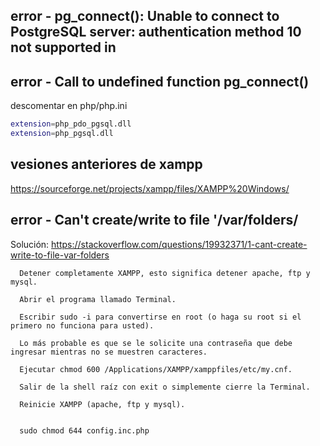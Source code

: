 ## error - pg_connect(): Unable to connect to PostgreSQL server: authentication method 10 not supported in 


## error -  Call to undefined function pg_connect()

descomentar en php/php.ini

```sh
extension=php_pdo_pgsql.dll
extension=php_pgsql.dll
```

## vesiones anteriores de xampp
https://sourceforge.net/projects/xampp/files/XAMPP%20Windows/

## error - Can't create/write to file '/var/folders/

Solución: https://stackoverflow.com/questions/19932371/1-cant-create-write-to-file-var-folders


      Detener completamente XAMPP, esto significa detener apache, ftp y mysql.

      Abrir el programa llamado Terminal.

      Escribir sudo -i para convertirse en root (o haga su root si el primero no funciona para usted).

      Lo más probable es que se le solicite una contraseña que debe ingresar mientras no se muestren caracteres.

      Ejecutar chmod 600 /Applications/XAMPP/xamppfiles/etc/my.cnf.

      Salir de la shell raíz con exit o simplemente cierre la Terminal.

      Reinicie XAMPP (apache, ftp y mysql).
      
      
      sudo chmod 644 config.inc.php
      
     
     


